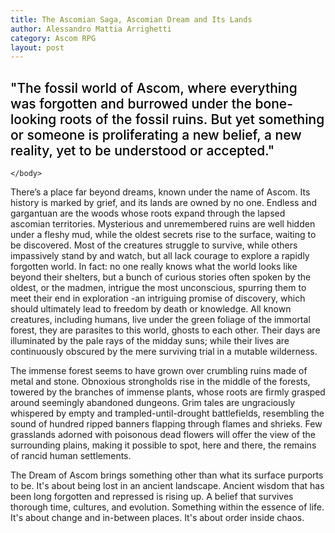 ```yaml
---
title: The Ascomian Saga, Ascomian Dream and Its Lands
author: Alessandro Mattia Arrighetti
category: Ascom RPG
layout: post
---
```


<html>
    <head>
        <style type="text/css">
            h2 {
                font-weight: 500;
                color: black;
            }
            .text {
                font-weight: bold;
            }
        </style>
    </head>
    <body>
        <h2>
          "The fossil world of Ascom, where everything was forgotten and burrowed under the bone-looking roots of the fossil ruins. But yet something or someone is proliferating a new belief, a new reality, yet to be understood or accepted."
        </h2>
        <p class="text">
        </p>
 
    </body>
</html>

There’s a place far beyond dreams, known under the name of Ascom. Its history is marked by grief, and its lands are owned by no one. Endless and gargantuan are the woods whose roots expand through the lapsed ascomian territories. Mysterious and unremembered ruins are well hidden under a fleshy mud, while the oldest secrets rise to the surface, waiting to be discovered. Most of the creatures struggle to survive, while others impassively stand by and watch, but all lack courage to explore a rapidly forgotten world. In fact: no one really knows what the world looks like beyond their shelters, but a bunch of curious stories often spoken by the oldest, or the madmen, intrigue the most unconscious, spurring them to meet their end in exploration -an intriguing promise of discovery, which should ultimately lead to freedom by death or knowledge.
All known creatures, including humans, live under the green foliage of the immortal forest, they are parasites to this world, ghosts to each other. Their days are illuminated by the pale rays of the midday suns; while their lives are continuously obscured by the mere surviving trial in a mutable wilderness. 

The immense forest seems to have grown over crumbling ruins made of metal and stone. Obnoxious  strongholds rise in the middle of the forests, towered by the branches of immense plants, whose roots are firmly grasped around seemingly abandoned dungeons. Grim tales are ungraciously whispered by empty and trampled-until-drought battlefields, resembling the sound of hundred ripped banners flapping through flames and shrieks.
Few grasslands adorned with poisonous dead flowers will offer the view of the surrounding plains, making it possible to spot, here and there, the remains of rancid human settlements.  

The Dream of Ascom brings something other than what its surface purports to be. It's about being lost in an ancient landscape. Ancient wisdom that has been long forgotten and repressed is rising up. A belief that survives thorough time, cultures, and evolution. Something within the essence of life. It's about change and in-between places. It's about order inside chaos. 